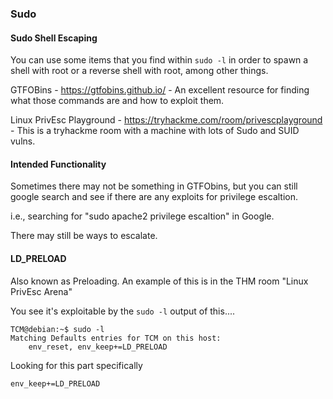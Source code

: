 ### Sudo

#### Sudo Shell Escaping

You can use some items that you find within `sudo -l` in order to spawn a shell with root or a reverse shell with root, among other things.

GTFOBins - https://gtfobins.github.io/    - An excellent resource for finding what those commands are and how to exploit them.

Linux PrivEsc Playground - https://tryhackme.com/room/privescplayground   - This is a tryhackme room with a machine with lots of Sudo and SUID vulns.


#### Intended Functionality

Sometimes there may not be something in GTFObins, but you can still google search and see if there are any exploits for privilege escaltion.

i.e., searching for "sudo apache2 privilege escaltion" in Google.

There may still be ways to escalate.

#### LD_PRELOAD

Also known as Preloading.  An example of this is in the THM room "Linux PrivEsc Arena"

You see it's exploitable by the `sudo -l` output of this....

```
TCM@debian:~$ sudo -l
Matching Defaults entries for TCM on this host:
    env_reset, env_keep+=LD_PRELOAD
```

Looking for this part specifically

`env_keep+=LD_PRELOAD`

